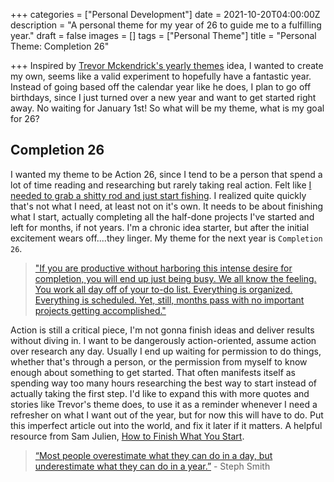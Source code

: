 +++
categories = ["Personal Development"]
date = 2021-10-20T04:00:00Z
description = "A personal theme for my year of 26 to guide me to a fulfilling year."
draft = false
images = []
tags = ["Personal Theme"]
title = "Personal Theme: Completion 26"

+++
Inspired by [Trevor Mckendrick's yearly themes](https://www.trevormckendrick.com/essays/why-i-create-yearly-themes) idea, I wanted to create my own, seems like a valid experiment to hopefully have a fantastic year. Instead of going based off the calendar year like he does, I plan to go off birthdays, since I just turned over a new year and want to get started right away. No waiting for January 1st!  So what will be my theme, what is my goal for 26?

## Completion 26

I wanted my theme to be Action 26, since I tend to be a person that spend a lot of time reading and researching but rarely taking real action. Felt like [I needed to grab a shitty rod and just start fishing](https://www.dickiebush.com/articles/fishing). I realized quite quickly that's not what I need, at least not on it's own. It needs to be about finishing what I start, actually completing all the half-done projects I've started and left for months, if not years. I'm a chronic idea starter, but after the initial excitement wears off....they linger. My theme for the next year is `Completion 26`.

> ["If you are productive without harboring this intense desire for completion, you will end up just being busy. We all know the feeling. You work all day off of your to-do list. Everything is organized. Everything is scheduled. Yet, still, months pass with no important projects getting accomplished."](https://www.scotthyoung.com/blog/2007/10/18/the-art-of-the-finish-how-to-go-from-busy-to-accomplished/)
> 

Action is still a critical piece, I'm not gonna finish ideas and deliver results without diving in. I want to be dangerously action-oriented, assume action over research any day. Usually I end up waiting for permission to do things, whether that's through a person, or the permission from myself to know enough about something to get started. That often manifests itself as spending way too many hours researching the best way to start instead of actually taking the first step. I'd like to expand this with more quotes and stories like Trevor's theme does, to use it as a reminder whenever I need a refresher on what I want out of the year, but for now this will have to do. Put this imperfect article out into the world, and fix it later if it matters. A helpful resource from Sam Julien, [How to Finish What You Start](https://www.samjulien.com/how-to-finish-what-you-start).

> [“Most people overestimate what they can do in a day, but underestimate what they can do in a year.”](https://blog.stephsmith.io/you-dont-need-to-quit-your-job-to-make/) - Steph Smith
>